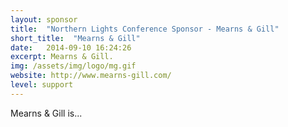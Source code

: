 ```yaml
---
layout: sponsor
title:  "Northern Lights Conference Sponsor - Mearns & Gill"
short_title:  "Mearns & Gill"
date:   2014-09-10 16:24:26 
excerpt: Mearns & Gill.  
img: /assets/img/logo/mg.gif 
website: http://www.mearns-gill.com/
level: support
---
```


Mearns & Gill is...
  
